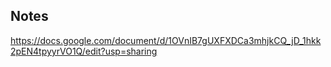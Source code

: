 ## Notes
https://docs.google.com/document/d/1OVnIB7gUXFXDCa3mhjkCQ_jD_1hkk2pEN4tpyyrVO1Q/edit?usp=sharing